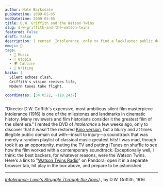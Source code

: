 ```yaml
---
author: Nate Barksdale
pubDatetime: 2009-05-05
modDatetime: 2009-05-05
title: D.W. Griffith and the Watson Twins
slug: d-w-griffith-and-the-watson-twins
featured: False
draft: False
description: I rented _Intolerance_ only to find a lackluster public domain cut, but I turned it into a unique experience with my own soundtrack.
emoji: 🎥
tags:
  - 🎵 Music
  - 🌆 Utopia
  - 🌍 Culture
  - 📝 Writing
haiku: |
  Silent echoes clash,  
  Griffith's vision revives life,  
  Modern tunes take flight.

coordinates: [34.0522, -118.2437]
---
```


"Director D.W. Griffith's expensive, most ambitious silent film masterpiece Intolerance (1916) is one of the milestones and landmarks in cinematic history. Many reviewers and film historians consider it the greatest film of the silent era." I rented the DVD of _Intolerance_ a few weeks ago, only to discover that it wasn't the restored [Kino version](https://www.google.com/search?q=%22Kino%20version%22%20amazon.com), but a blurry and at times illegible public domain cut with—insult to injury—a soundtrack that was merely a random playlist of classical music greatest hits! I was mad, though took it as an opportunity, muting the TV and putting iTunes on shuffle to see how the film worked with a contemporary soundtrack. Exceptionally well, I think: the best backers, for whatever reasons, were the Watson Twins. Here's a link to "[Watson Twins Radio](https://www.google.com/search?q=%22Watson%20Twins%20Radio%22%20broadcaster.pandora.com)" on Pandora; open it in a separate browser tab, hit play in the box above, and prepare to be astonished

---

_[Intolerance: Love's Struggle Through the Ages](https://www.google.com/search?q=%22Intolerance%3A%20Love%27s%20Struggle%20Through%20the%20Ages%22%20en.wikipedia.org))_ , by D.W. Griffith, 1916
